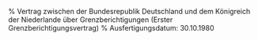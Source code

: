 % Vertrag zwischen der Bundesrepublik Deutschland und dem Königreich der Niederlande über Grenzberichtigungen (Erster Grenzberichtigungsvertrag)
% Ausfertigungsdatum: 30.10.1980
 